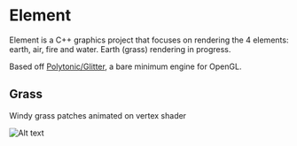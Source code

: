 # Element

Element is a C++ graphics project that focuses on rendering the 4 elements: earth, air, fire and water. Earth (grass) rendering in progress. 

Based off [Polytonic/Glitter](http://polytonic.github.io/Glitter/), a bare minimum engine for OpenGL.

## Grass

Windy grass patches animated on vertex shader

![Alt text](http://i.imgur.com/En8nQHB.gif "Grass preview")

